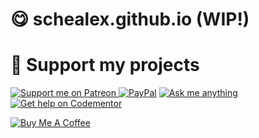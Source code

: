 # 😋 schealex.github.io (WIP!)


# 💖 Support my projects

<p>
    <a href='https://www.patreon.com/simplyalextv' rel='nofollow'><img src='https://schealex.github.io/badges/patreon.svg' alt='Support me on Patreon'> </a>
    <a href="https://www.amazon.de/hz/wishlist/ls/28Z2O8YL2VSRM?ref_=wl_share' rel='nofollow'><img src='https://schealex.github.io/badges/amazon.svg" alt="Buy me a book"></a>
    <a href="https://www.paypal.com/cgi-bin/webscr?cmd=_s-xclick&hosted_button_id=U3FSG2NGSCEBG" rel="nofollow"><img src="https://schealex.github.io/badges/paypaldonate.svg" alt="PayPal"></a>
    <a href="https://github.com/schealex/ama" rel="nofollow"><img src="https://schealex.github.io/badges/ama.svg" alt="Ask me anything"></a>
    <a href="https://www.codementor.io/schealex" rel="nofollow"><img src="https://schealex.github.io/badges/gethelp.svg" alt="Get help on Codementor"></a>
</p>
<p>
    <a href="buymeacoff.ee/rsjPXtR" target="_blank" rel="nofollow"><img src="https://schealex.github.io/badges/yellowimg.png" alt="Buy Me A Coffee"></a>
</p>